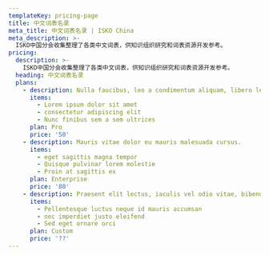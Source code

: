 ```yaml
---
templateKey: pricing-page
title: 中文词表名录
meta_title: 中文词表名录 | ISKO China
meta_description: >-
  ISKO中国分会收集整理了各类中文词表，供知识组织研究和词表资源开发参考。
pricing:
  description: >-
    ISKO中国分会收集整理了各类中文词表，供知识组织研究和词表资源开发参考。
  heading: 中文词表名录
  plans:
    - description: Nulla faucibus, leo a condimentum aliquam, libero leo vehicula arcu
      items:
        - Lorem ipsum dolor sit amet
        - consectetur adipiscing elit
        - Nunc finibus sem a sem ultrices
      plan: Pro
      price: '50'
    - description: Mauris vitae dolor eu mauris malesuada cursus.
      items:
        - eget sagittis magna tempor
        - Quisque pulvinar lorem molestie
        - Proin at sagittis ex
      plan: Enterprise
      price: '80'
    - description: Praesent elit lectus, iaculis vel odio vitae, bibendum auctor lacus.
      items:
        - Pellentesque luctus neque id mauris accumsan
        - nec imperdiet justo eleifend
        - Sed eget ornare orci
      plan: Custom
      price: '??'
---
```

